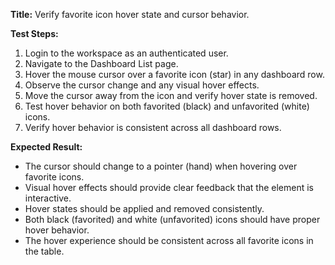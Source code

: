 **Title:** Verify favorite icon hover state and cursor behavior.

**Test Steps:**
1. Login to the workspace as an authenticated user.
2. Navigate to the Dashboard List page.
3. Hover the mouse cursor over a favorite icon (star) in any dashboard row.
4. Observe the cursor change and any visual hover effects.
5. Move the cursor away from the icon and verify hover state is removed.
6. Test hover behavior on both favorited (black) and unfavorited (white) icons.
7. Verify hover behavior is consistent across all dashboard rows.

**Expected Result:**
- The cursor should change to a pointer (hand) when hovering over favorite icons.
- Visual hover effects should provide clear feedback that the element is interactive.
- Hover states should be applied and removed consistently.
- Both black (favorited) and white (unfavorited) icons should have proper hover behavior.
- The hover experience should be consistent across all favorite icons in the table.